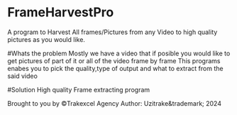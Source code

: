# FrameHarvestPro
A program to Harvest All frames/Pictures from any Video to high quality pictures as you would like.

#Whats the problem
Mostly we have a video that if posible you would like to get pictures of part of it or all of the video frame by frame
This programs enabes you to pick the quality,type of output and what to extract from the said video

#Solution
High quality Frame extracting program 

Brought to you by &copy;Trakexcel Agency
Author: Uzitrake&trademark; 2024
